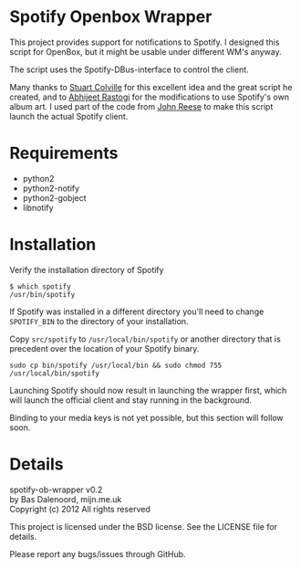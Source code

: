 Spotify Openbox Wrapper
======================

This project provides support for notifications to Spotify. I designed this
script for OpenBox, but it might be usable under different WM's anyway.

The script uses the Spotify-DBus-interface to control the client.

Many thanks to [Stuart Colville](http://muffinresearch.co.uk/archives/2011/03/23/linux-spotify-track-notifier-with-added-d-bus-love/) for 
this excellent idea and the great script he created, and to [Abhijeet Rastogi](http://blog.abhijeetr.com/2012/01/spotify-song-change-notifications-with.html)
for the modifications to use Spotify's own album art. I used part of the
code from [John Reese](https://github.com/jreese/spotify-gnome) to make
this script launch the actual Spotify client.

Requirements
============
 - python2
 - python2-notify
 - python2-gobject
 - libnotify

Installation
============
Verify the installation directory of Spotify
    
    $ which spotify    
    /usr/bin/spotify

If Spotify was installed in a different directory you'll need to
change `SPOTIFY_BIN` to the directory of your installation.    
    
Copy `src/spotify` to `/usr/local/bin/spotify` or another directory
that is precedent over the location of your Spotify binary.

    sudo cp bin/spotify /usr/local/bin && sudo chmod 755 /usr/local/bin/spotify    
    
Launching Spotify should now result in launching the wrapper first, which
will launch the official client and stay running in the background.
    
Binding to your media keys is not yet possible, but this section will follow
soon.

Details
=======
spotify-ob-wrapper v0.2    
by Bas Dalenoord, mijn.me.uk    
Copyright (c) 2012 All rights reserved    
    
This project is licensed under the BSD license. See the LICENSE file for 
details.    

Please report any bugs/issues through GitHub.

